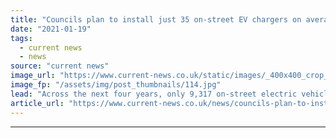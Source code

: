 ```yaml
---
title: "Councils plan to install just 35 on-street EV chargers on average by 2025"
date: "2021-01-19"
tags: 
  - current news
  - news
source: "current news"
image_url: "https://www.current-news.co.uk/static/images/_400x400_crop_center-center/ev-charger-image-Centrica.jpg"
image_fp: "/assets/img/post_thumbnails/114.jpg"
lead: "​Across the next four years, only 9,317 on-street electric vehicle (EV) chargers are planned for installation by local councils, according to new data released by Centrica."
article_url: "https://www.current-news.co.uk/news/councils-plan-to-install-just-35-on-street-ev-chargers-on-average-by-2025?utm_source=rss-feeds&utm_medium=rss&utm_campaign=rss"
---
```


---
